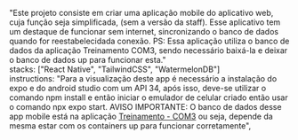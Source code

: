 "Este projeto consiste em criar uma aplicação mobile do aplicativo web, cuja função seja simplificada, (sem a versão da staff). Esse aplicativo tem um destaque de funcionar sem internet, sincronizando o banco de dados quando for reestabelecidada conexão. PS: Essa aplicação utiliza o banco de dados da aplicação Treinamento COM3, sendo necessário baixá-la e deixar o banco de dados up para funcionar esta." \
stacks: ["React Native", "TailwindCSS", "WatermelonDB"] \
instructions: "Para a visualização deste app é necessário a instalação do expo e do android studio com um API 34, após isso, deve-se utilizar o comando npm install e então iniciar o emulador de celular criado então usar o comando npx expo start. AVISO IMPORTANTE: O banco de dados desse app mobile está na aplicação [Treinamento - COM3](https://github.com/JoseACSouza/Treinamento-COM3) ou seja, depende da mesma estar com os containers up para funcionar corretamente",
